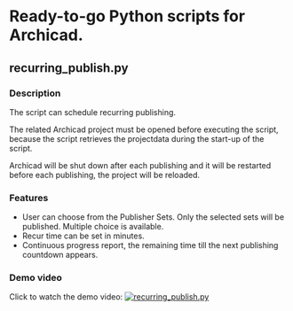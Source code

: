 # Ready-to-go Python scripts for Archicad.

## recurring_publish.py

### Description
The script can schedule recurring publishing.

The related Archicad project must be opened before executing the script, because the script retrieves the projectdata during the start-up of the script.

Archicad will be shut down after each publishing and it will be restarted before each publishing, the project will be reloaded. 

### Features

* User can choose from the Publisher Sets. Only the selected sets will be published. Multiple choice is available.
* Recur time can be set in minutes.
* Continuous progress report, the remaining time till the next publishing countdown appears.

### Demo video
Click to watch the demo video:
[![recurring_publish.py](https://j.gifs.com/lRY80V.gif)](https://ttprivatenew.s3.amazonaws.com/pulse/lorantfyt/attachments/16911630/archicad_recurring_publish_demo.mp4)
